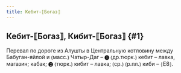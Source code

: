 ```yaml
---
title: Кебит-⟦Богаз⟧
---
```

## Кебит-⟦Богаз⟧, Кибит-⟦Богаз⟧ {#1}

Перевал по дороге из Алушты в Центральную котловину между Бабуган-яйлой и ⦅масс.⦆ Чатыр-Даг – ❶ ⦅др.тюрк.⦆ кебит – лавка, магазин; кабак; ❷ ⦅тюрк.⦆ кибит – лавка; ⦅ср.⦆ ⦅р.пл.⦆ киби – ⦃Е8⦄.
